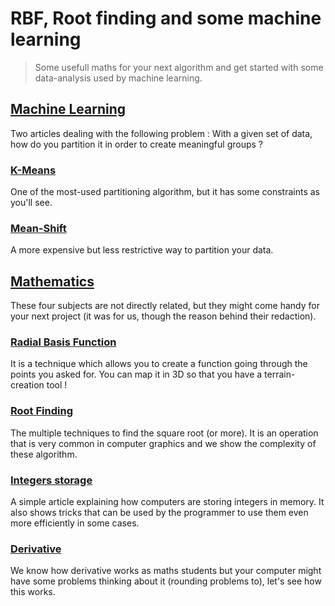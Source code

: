 # RBF, Root finding and some machine learning

> Some usefull maths for your next algorithm and get started with some data-analysis used by machine learning.

## [Machine Learning](https://github.com/learn-computer-graphics/machine-learning)

Two articles dealing with the following problem : With a given set of data, how do you partition it in order to create meaningful groups ?

### [K-Means](https://nbviewer.jupyter.org/github/learn-computer-graphics/machine-learning/blob/master/classes/Clustering/K-Means/K-Means.ipynb)

One of the most-used partitioning algorithm, but it has some constraints as you'll see.

### [Mean-Shift](https://nbviewer.jupyter.org/github/learn-computer-graphics/machine-learning/blob/master/classes/Clustering/Mean-Shift/Mean-Shift.ipynb)

A more expensive but less restrictive way to partition your data.

## [Mathematics](https://github.com/learn-computer-graphics/mathematics)

These four subjects are not directly related, but they might come handy for your next project (it was for us, though the reason behind their redaction).

### [Radial Basis Function](https://nbviewer.jupyter.org/github/learn-computer-graphics/mathematics/blob/master/classes/interpolation/rbfInterpolation.ipynb)

It is a technique which allows you to create a function going through the points you asked for. You can map it in 3D so that you have a terrain-creation tool !

### [Root Finding](https://nbviewer.jupyter.org/github/learn-computer-graphics/mathematics/blob/master/classes/calculous/root-finding.ipynb)

The multiple techniques to find the square root (or more). It is an operation that is very common in computer graphics and we show the complexity of these algorithm.

### [Integers storage](https://nbviewer.jupyter.org/github/learn-computer-graphics/mathematics/blob/master/classes/data-storage/integers.ipynb)

A simple article explaining how computers are storing integers in memory. It also shows tricks that can be used by the programmer to use them even more efficiently in some cases.

### [Derivative](https://nbviewer.jupyter.org/github/learn-computer-graphics/mathematics/blob/master/classes/calculous/derivation.ipynb)

We know how derivative works as maths students but your computer might have some problems thinking about it (rounding problems to), let's see how this works.
